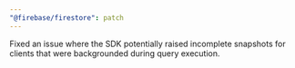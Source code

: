 ```yaml
---
"@firebase/firestore": patch
---
```


Fixed an issue where the SDK potentially raised incomplete snapshots for clients that were backgrounded during query execution.
